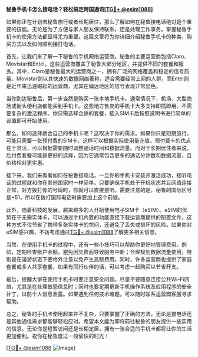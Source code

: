 **秘鲁手机卡怎么接电话？轻松搞定跨国通讯[[TG💪+ @esim1088](https://t.me/s/esim1088)]**

如果你正在计划去秘鲁旅行或者长期居住，那么了解如何在秘鲁接电话绝对是个重要的技能。无论是为了方便与家人朋友保持联系，还是处理工作事务，掌握秘鲁手机卡的使用方法都显得尤为重要。这篇文章将为你详细介绍秘鲁手机卡的种类、购买方式以及如何顺利接打电话。

首先，让我们来了解一下秘鲁的手机网络运营商。秘鲁的主要运营商包括Claro、Movistar和Entel。这些运营商覆盖了秘鲁大部分地区，并提供不同的套餐和服务。其中，Claro是秘鲁最大的运营商之一，拥有广泛的网络覆盖和稳定的信号质量。Movistar则以其快速的数据网络著称，适合需要经常上网的人群。而Entel则是近年来迅速崛起的运营商，尤其在偏远地区的信号表现非常出色。

当你到达秘鲁后，第一步当然是购买一张本地手机卡。通常情况下，机场、大型商场或街头便利店都能买到手机卡。这些地方售卖的手机卡大多支持即插即用，不需要复杂的激活程序。你只需选择合适的套餐，插入SIM卡后按照说明书进行简单的设置即可开始使用。

那么，如何选择适合自己的手机卡呢？这取决于你的需求。如果你只是短期旅行，可能只需要一张预付费的SIM卡，这样可以根据实际使用量充值。预付费卡的优点在于灵活，可以根据需要随时调整通话时间和数据流量。而对于长期居住者来说，后付费套餐可能是更好的选择，因为它通常包含更多的通话分钟数和数据流量，且价格相对更实惠。

接下来，我们来看看如何在秘鲁接电话。一旦你的手机卡安装并激活成功，接听电话的过程就和你在其他国家时一样简单。只要确保手机处于开机状态并且网络连接正常，对方拨打你的号码时，你就可以直接接听。需要注意的是，秘鲁的国际区号是+51，所以在拨打国际电话时需要加上这个前缀。

此外，随着科技的发展，越来越多的人开始使用电子SIM卡（eSIM）。eSIM的优势在于无需实体卡，可以通过手机内置的功能直接下载运营商提供的配置文件。这种方式不仅节省了携带多张实体卡的空间，还避免了丢失或损坏的风险。如果你对eSIM感兴趣，不妨考虑通过[TG💪+ @esim1088](https://t.me/s/esim1088)了解更多相关信息。

当然，在使用手机卡的过程中，还有一些小技巧可以帮助你更好地管理费用。例如，定期检查账户余额，避免因欠费而导致服务中断；合理规划数据流量使用，特别是在漫游状态下要格外注意以免产生高额费用。同时，许多运营商也提供了家庭套餐或多人共享套餐，如果有同行伙伴的话，可以考虑一起购买以节省开支。

最后，提醒大家在使用手机卡时要注意安全问题。尽量不要随意连接公共Wi-Fi网络，尤其是在处理敏感信息时；同时也要定期更新手机操作系统及应用程序的安全补丁，以防个人信息泄露。如果遇到任何技术难题，可以随时联系运营商客服寻求帮助。

总之，秘鲁的手机卡使用起来并不复杂，只要掌握了正确的方法，无论是接电话还是其他通信需求都能够轻松应对。希望本文能为即将前往秘鲁的朋友提供一些实用的信息。无论你是短暂访问还是长期定居，拥有一张合适的手机卡都将让你的生活更加便利。祝你在秘鲁度过一段愉快的时光！

[[TG💪+ @esim1088](https://t.me/s/esim1088) ![Image](https://i.postimg.cc/4NQfJmqS/Snipaste-2025-05-13-00-14-12.png)]